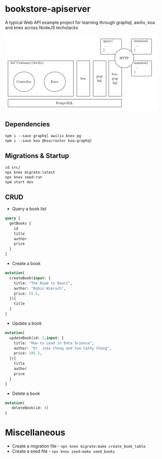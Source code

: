 # bookstore-apiserver

A typical Web API example project for learning through graphql, awilix, koa and knex across NodeJS techstacks

![IMG](WX20220512-222406.png)

## Dependencies

```shell
npm i --save graphql awilix knex pg
npm i --save koa @koa/router koa-graphql
```

## Migrations & Startup

```shell
cd src/
npx knex migrate:latest
npx knex seed:run
npm start dev
```

## CRUD

- Query a book list

```graphql
query {
  getBooks {
    id
    title
    author
    price
  }
}
```

- Create a book

```graphql
mutation{
  createBook(input: {
    title: "The Road to React",
    author: "Robin Wieruch",
    price: 55.5,
  }){
    title
  }
}
```

- Update a book

```graphql
mutation{
  updateBook(id: 1,input: {
    title: "How to Lead in Data Science",
    author: "Dr. Jike Chong and Yue Cathy Chang",
    price: 105.5,
  }){
    title
    author
    price
  }
}
```

- Delete a book

```graphql
mutation{
   deleteBook(id: 4) 
}
```

# Miscellaneous

- Create a migration file - `npx knex migrate:make create_book_table`
- Create a seed file - `npx knex seed:make seed_books`

